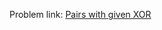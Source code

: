 Problem link: <a href = "https://www.interviewbit.com/old/problems/pairs-with-given-xor/">Pairs with given XOR</a>